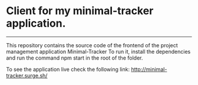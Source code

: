 # Client for my minimal-tracker application.
------

This repository contains the source code of the frontend of the project management application Minimal-Tracker
To run it, install the dependencies and run the command npm start in the root of the folder.

To see the application live check the following link:
http://minimal-tracker.surge.sh/

